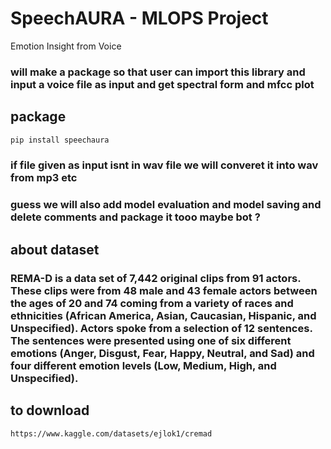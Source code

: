 # SpeechAURA - MLOPS Project 
 Emotion Insight from Voice

 ### will make a package so that user can import this library and input a voice file as input and get spectral form and mfcc plot

## package

 ```bash
pip install speechaura
```

### if file given as input isnt in wav file we will converet it into wav from mp3 etc
### guess we will also add model evaluation and model saving and delete comments and package it tooo maybe bot ?
## about dataset

### REMA-D is a data set of 7,442 original clips from 91 actors. These clips were from 48 male and 43 female actors between the ages of 20 and 74 coming from a variety of races and ethnicities (African America, Asian, Caucasian, Hispanic, and Unspecified). Actors spoke from a selection of 12 sentences. The sentences were presented using one of six different emotions (Anger, Disgust, Fear, Happy, Neutral, and Sad) and four different emotion levels (Low, Medium, High, and Unspecified).

## to download 

```bash 
https://www.kaggle.com/datasets/ejlok1/cremad
```

